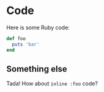 # Code

Here is some Ruby code:

```ruby
def foo
  puts 'bar'
end
```

## Something else

Tada! How about `inline :foo` code?